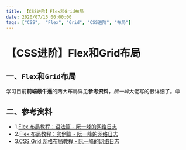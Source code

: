 ```yaml
---
title: 【CSS进阶】Flex和Grid布局
date: 2020/07/15 00:00:00
tags: ["CSS",  "Flex", "Grid", "CSS进阶", "布局"]
---
```


# 【CSS进阶】Flex和Grid布局

<ClientOnly>
  <display-bar :displayData="$frontmatter"></display-bar>
</ClientOnly>

## 一、`Flex`和`Grid`布局

学习目前**前端最牛逼**的两大布局详见**参考资料**，*阮一峰*大佬写的很详细了。😁

## 二、参考资料

* 1.[Flex 布局教程：语法篇 - 阮一峰的网络日志](http://www.ruanyifeng.com/blog/2015/07/flex-grammar.html)
* 2.[Flex 布局教程：实例篇 - 阮一峰的网络日志](http://www.ruanyifeng.com/blog/2015/07/flex-examples.html)
* 3.[CSS Grid 网格布局教程 - 阮一峰的网络日志](http://www.ruanyifeng.com/blog/2019/03/grid-layout-tutorial.html)

